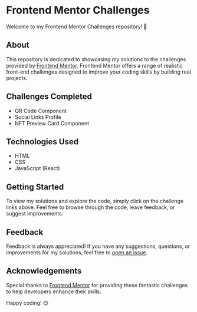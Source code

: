 # Frontend Mentor Challenges

Welcome to my Frontend Mentor Challenges repository! 🌟

## About
This repository is dedicated to showcasing my solutions to the challenges provided by [Frontend Mentor](https://www.frontendmentor.io/challenges). Frontend Mentor offers a range of realistic front-end challenges designed to improve your coding skills by building real projects.

## Challenges Completed
- QR Code Component
- Social Links Profile
- NFT Preview Card Component

## Technologies Used
- HTML
- CSS
- JavaScript (React)

## Getting Started
To view my solutions and explore the code, simply click on the challenge links above. Feel free to browse through the code, leave feedback, or suggest improvements.

## Feedback
Feedback is always appreciated! If you have any suggestions, questions, or improvements for my solutions, feel free to [open an issue](https://github.com/wishfulgenie/frontendmentor/issues).

## Acknowledgements
Special thanks to [Frontend Mentor](https://www.frontendmentor.io/) for providing these fantastic challenges to help developers enhance their skills.

Happy coding! 😊
